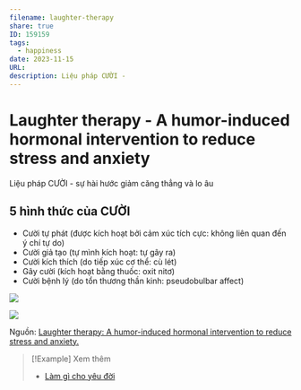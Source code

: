 ```yaml
---
filename: laughter-therapy
share: true
ID: 159159
tags:
  - happiness
date: 2023-11-15
URL: 
description: Liệu pháp CƯỜI -
---
```


# Laughter therapy - A humor-induced hormonal intervention to reduce stress and anxiety

Liệu pháp CƯỜI - sự hài hước giảm căng thẳng và lo âu

## 5 hình thức của CƯỜI
- Cười tự phát (được kích hoạt bởi cảm xúc tích cực: không liên quan đến ý chí tự do)
- Cười giả tạo (tự mình kích hoạt: tự gây ra)
- Cười kích thích (do tiếp xúc cơ thể: cù lét)
- Gây cười (kích hoạt bằng thuốc: oxit nitơ)
- Cười bệnh lý (do tổn thương thần kinh: pseudobulbar affect)

![](https://i.imgur.com/lGfB7Nu.jpg)

![](https://i.imgur.com/AvwdAXu.jpg)


Nguồn: [Laughter therapy: A humor-induced hormonal intervention to reduce stress and anxiety.](https://sci-hub.se/10.1016/j.crphys.2021.04.002)


> [!Example] Xem thêm
> - [Làm gì cho yêu đời](./lam-gi-cho-yeu-doi.md)

